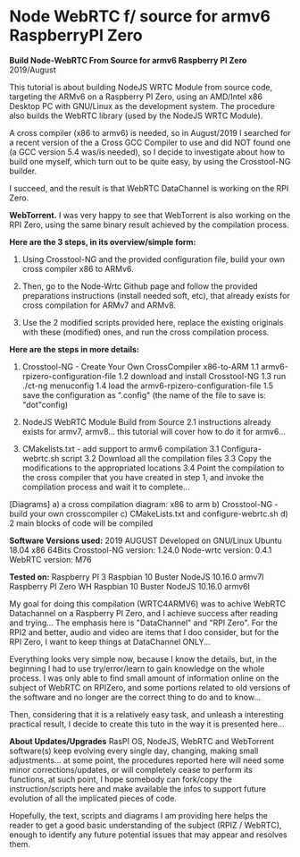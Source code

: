 # Node WebRTC f/ source for armv6 RaspberryPI Zero
**Build Node-WebRTC From Source for armv6 Raspberry PI Zero**
2019/August

This tutorial is about building NodeJS WRTC Module from source code, targeting the ARMv6 on a Raspberry PI Zero, using an AMD/Intel x86 Desktop PC with GNU/Linux as the development system.
The procedure also builds the WebRTC library (used by the NodeJS WRTC Module).

A cross compiler (x86 to armv6) is needed, so in August/2019 I searched for a recent version of the a Cross GCC Compiler to use and did NOT found one (a GCC version 5.4 was/is needed), so I decide to investigate about how to build one myself, which turn out to be quite easy, by using the Crosstool-NG builder.

I succeed, and the result is that WebRTC DataChannel is working on the RPI Zero.

**WebTorrent.**
I was very happy to see that WebTorrent is also working on the RPI Zero, using the same binary result achieved by the compilation process.


**Here are the 3 steps, in its overview/simple form:**

1) Using Crosstool-NG and the provided configuration file, build your own cross compiler x86 to ARMv6.

2) Then, go to the Node-Wrtc Github page and follow the provided preparations instructions (install needed soft, etc), that already exists for cross compilation for ARMv7 and ARMv8.

3) Use the 2 modified scripts provided here, replace the existing originals with these (modified) ones, and run the cross compilation process.


**Here are the steps in more details:**

1. Crosstool-NG - Create Your Own CrossCompiler x86-to-ARM
1.1 armv6-rpizero-configuration-file
1.2 download and install Crosstool-NG
1.3 run ./ct-ng menuconfig
1.4 load the armv6-rpizero-configuration-file
1.5 save the configuration as ".config" (the name of the file to save is: "dot"config)


2. NodeJS WebRTC Module Build from Source
2.1 instructions already exists for armv7, armv8... this tutorial will cover how to do it for armv6...


3. CMakelists.txt - add support to armv6 compilation
3.1 Configura-webrtc.sh script
3.2 Download all the compilation files
3.3 Copy the modifications to the appropriated locations
3.4 Point the compilation to the cross compiler that you have created in step 1, and invoke the compilation process and wait it to complete...

[Diagrams]
a) a cross compilation diagram: x86 to arm
b) Crosstool-NG - build your own crosscompiler
c) CMakeLists.txt and configure-webrtc.sh
d) 2 main blocks of code will be compiled


**Software Versions used:**
2019 AUGUST
Developed on GNU/Linux Ubuntu 18.04 x86 64Bits
Crosstool-NG version: 1.24.0
Node-wrtc version: 0.4.1
WebRTC version: M76

**Tested on:**
Raspberry PI 3 Raspbian 10 Buster
NodeJS 10.16.0 armv7l
Raspberry PI Zero WH Raspbian 10 Buster
NodeJS 10.16.0 armv6l


My goal for doing this compilation (WRTC4ARMV6) was to achive WebRTC Datachannel on a Raspberry PI Zero, and I achieve success after reading and trying...
The emphasis here is "DataChannel" and "RPI Zero".
For the RPI2 and better, audio and video are items that I doo consider, but for the RPI Zero, I want to keep things at DataChannel ONLY...

Everything looks very simple now, because I know the details, but, in the beginning I had to use try/error/learn to gain knowledge on the whole process. I was only able to find small amount of information online on the subject of WebRTC on RPIZero, and some portions related to old versions of the software and no longer are the correct thing to do and to know... 

Then, considering that it is a relatively easy task, and unleash a interesting practical result, I decide to create this tuto in the way it is presented here...

**About Updates/Upgrades**
RasPI OS, NodeJS, WebRTC and WebTorrent software(s) keep evolving every single day, changing, making small adjustments... at some point, the procedures reported here will need some minor corrections/updates, or will completely cease to perform its functions, at such point, I hope somebody can fork/copy the instruction/scripts here and make available the infos to support future evolution of all the implicated pieces of code.

Hopefully, the text, scripts and diagrams I am providing here helps the reader to get a good basic understanding of the subject (RPIZ / WebRTC), enough to identify any future potential issues that may appear and resolves them.
